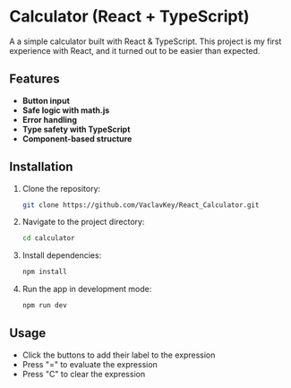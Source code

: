 # Calculator (React + TypeScript)

A a simple calculator built with React & TypeScript. 
This project is my first experience with React, and it turned out to be easier than expected.

## Features

- **Button input**
- **Safe logic with math.js**
- **Error handling**
- **Type safety with TypeScript**
- **Component-based structure**

## Installation

1. Clone the repository:
   ```bash
   git clone https://github.com/VaclavKey/React_Calculator.git
2. Navigate to the project directory:
   ```bash
   cd calculator
3. Install dependencies:
   ```bash
   npm install
4. Run the app in development mode:
   ```bash
   npm run dev

## Usage

- Click the buttons to add their label to the expression
- Press "=" to evaluate the expression
- Press "C" to clear the expression

